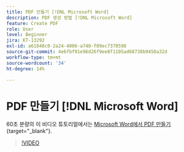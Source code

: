 ```yaml
---
title: PDF 만들기 [!DNL Microsoft Word]
description: PDF 생성 방법 [!DNL Microsoft Word]
feature: Create PDF
role: User
level: Beginner
jira: KT-13292
exl-id: a61848c0-2a24-4006-a740-f09ec7370598
source-git-commit: 4e6fbf91e96d26f9ee8f1105ad68738b9450a32d
workflow-type: tm+mt
source-wordcount: '34'
ht-degree: 14%

---
```


# PDF 만들기 [!DNL Microsoft Word]

60초 분량의 이 비디오 튜토리얼에서는 [Microsoft Word에서 PDF 만들기](https://www.adobe.com/acrobat/online/word-to-pdf.html){target="_blank"}.

>[!VIDEO](https://video.tv.adobe.com/v/342627?quality=12&learn=on&hidetitle=true)
